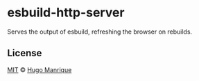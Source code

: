 # esbuild-http-server

Serves the output of esbuild, refreshing the browser on rebuilds.

## License

[MIT](LICENSE) &copy; [Hugo Manrique](https://hugmanrique.me)